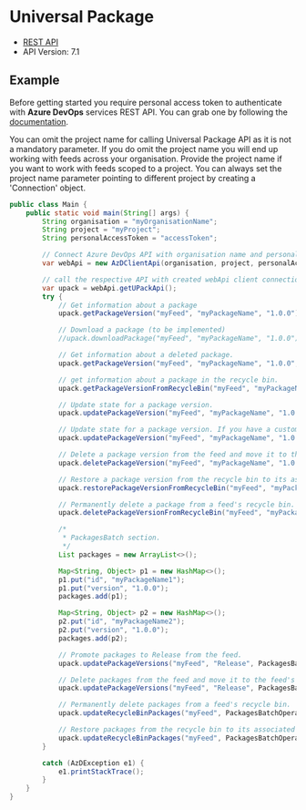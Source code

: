 # Universal Package

- [REST API](https://docs.microsoft.com/en-us/rest/api/azure/devops/artifactspackagetypes/universal?view=azure-devops-rest-7.1)
- API Version: 7.1

## Example

Before getting started you require personal access token to authenticate with **Azure DevOps** services REST API.
You can grab one by following the [documentation](https://docs.microsoft.com/en-us/azure/devops/organizations/accounts/use-personal-access-tokens-to-authenticate?WT.mc_id=docs-github-dbrown&view=azure-devops&tabs=preview-page).

You can omit the project name for calling Universal Package API as it is not a mandatory parameter.
If you do omit the project name you will end up working with feeds across your organisation.
Provide the project name if you want to work with feeds scoped to a project. You can always set the
project name parameter pointing to different project by creating a 'Connection' object.

```java
public class Main {
    public static void main(String[] args) {
        String organisation = "myOrganisationName";
        String project = "myProject";
        String personalAccessToken = "accessToken";

        // Connect Azure DevOps API with organisation name and personal access token.
        var webApi = new AzDClientApi(organisation, project, personalAccessToken);

        // call the respective API with created webApi client connection object;
        var upack = webApi.getUPackApi();
        try {
            // Get information about a package
            upack.getPackageVersion("myFeed", "myPackageName", "1.0.0");

            // Download a package (to be implemented)
            //upack.downloadPackage("myFeed", "myPackageName", "1.0.0");

            // Get information about a deleted package.
            upack.getPackageVersion("myFeed", "myPackageName", "1.0.0", true);

            // get information about a package in the recycle bin.
            upack.getPackageVersionFromRecycleBin("myFeed", "myPackageName", "1.0.0");

            // Update state for a package version.
            upack.updatePackageVersion("myFeed", "myPackageName", "1.0.0", PackagePromote.RELEASE);

            // Update state for a package version. If you have a custom View,
            upack.updatePackageVersion("myFeed", "myPackageName", "1.0.0", "CustomView");

            // Delete a package version from the feed and move it to the feed's recycle bin.
            upack.deletePackageVersion("myFeed", "myPackageName", "1.0.0");

            // Restore a package version from the recycle bin to its associated feed.
            upack.restorePackageVersionFromRecycleBin("myFeed", "myPackageName", "1.0.0");

            // Permanently delete a package from a feed's recycle bin.
            upack.deletePackageVersionFromRecycleBin("myFeed", "myPackageName", "1.0.0")

            /*
             * PackagesBatch section.
             */
            List packages = new ArrayList<>();

            Map<String, Object> p1 = new HashMap<>();
            p1.put("id", "myPackageName1");
            p1.put("version", "1.0.0");
            packages.add(p1);

            Map<String, Object> p2 = new HashMap<>();
            p2.put("id", "myPackageName2");
            p2.put("version", "1.0.0");
            packages.add(p2);

            // Promote packages to Release from the feed.
            upack.updatePackageVersions("myFeed", "Release", PackagesBatchOperation.PROMOTE, packages)

            // Delete packages from the feed and move it to the feed's recycle bin. (ViewId will be ignored))
            upack.updatePackageVersions("myFeed", "Release", PackagesBatchOperation.DELETE, packages)

            // Permanently delete packages from a feed's recycle bin.
            upack.updateRecycleBinPackages("myFeed", PackagesBatchOperation.PERMANENTDELETE, packages)

            // Restore packages from the recycle bin to its associated feed.
            upack.updateRecycleBinPackages("myFeed", PackagesBatchOperation.RESTORETOFEED, packages)
        }

        catch (AzDException e1) {
            e1.printStackTrace();
        }
    }
}

```
